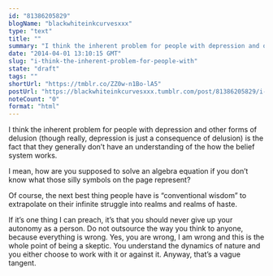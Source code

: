 ```yaml
---
id: "81386205829"
blogName: "blackwhiteinkcurvesxxx"
type: "text"
title: ""
summary: "I think the inherent problem for people with depression and other forms of delusion (though really, depression is just a..."
date: "2014-04-01 13:10:15 GMT"
slug: "i-think-the-inherent-problem-for-people-with"
state: "draft"
tags: ""
shortUrl: "https://tmblr.co/ZZ0w-n1Bo-lA5"
postUrl: "https://blackwhiteinkcurvesxxx.tumblr.com/post/81386205829/i-think-the-inherent-problem-for-people-with"
noteCount: "0"
format: "html"
---
```


I think the inherent problem for people with depression and other forms of delusion (though really, depression is just a consequence of delusion) is the fact that they generally don’t have an understanding of the how the belief system works. 

I mean, how are you supposed to solve an algebra equation if you don’t know what those silly symbols on the page represent?

Of course, the next best thing people have is “conventional wisdom” to extrapolate on their infinite struggle into realms and realms of haste. 

If it’s one thing I can preach, it’s that you should never give up your autonomy as a person. Do not outsource the way you think to anyone, because everything is wrong. Yes, you are wrong, I am wrong and this is the whole point of being a skeptic. You understand the dynamics of nature and you either choose to work with it or against it. Anyway, that’s a vague tangent.